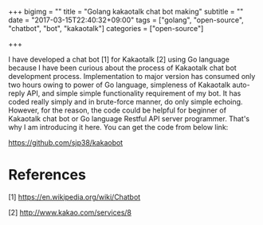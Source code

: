 +++
bigimg = ""
title = "Golang kakaotalk chat bot making"
subtitle = ""
date = "2017-03-15T22:40:32+09:00"
tags = ["golang", "open-source", "chatbot", "bot", "kakaotalk"]
categories = ["open-source"]

+++

I have developed a chat bot [1] for Kakaotalk [2] using Go language because I
have been curious about the process of Kakaotalk chat bot development process.
Implementation to major version has consumed only two hours owing to power of
Go language, simpleness of Kakaotalk auto-reply API, and simple simple
functionality requirement of my bot.  It has coded really simply and in
brute-force manner, do only simple echoing.  However, for the reason, the code
could be helpful for beginner of Kakaotalk chat bot or Go language Restful API
server programmer.  That's why I am introducing it here.  You can get the code
from below link:

https://github.com/sjp38/kakaobot


References
==========

[1] https://en.wikipedia.org/wiki/Chatbot

[2] http://www.kakao.com/services/8
